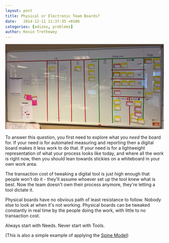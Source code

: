 ```yaml
---
layout: post
title: Physical or Electronic Team Boards?
date:   2014-12-11 11:37:35 +0100
categories: [adizes, problems]
author: Kevin Trethewey
---
```


![image](/assets/img/blogs/physical-board.png)

To answer this question, you first need to explore what you *need* the board for. If your need is for automated measuring and reporting then a digital board makes it less work to do that. If your need is for a lightweight representation of what your process looks like today, and where all the work is right now, then you should lean towards stickies on a whiteboard in your own work area.

The transaction cost of tweaking a digital tool is just high enough that people won't do it - they'll assume whoever set up the tool knew what is best. Now the team doesn't own their process anymore, they're letting a tool dictate it.

Physical boards have no obvious path of least resistance to follow. Nobody else to look at when it's not working. Physical boards can be tweaked constantly in real time by the people doing the work, with little to no transaction cost.

Always start with Needs. Never start with Tools.

(This is also a simple example of applying the [Spine Model](http://spinemodel.info))